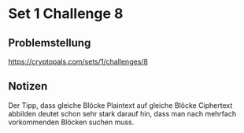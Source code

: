 
# Set 1 Challenge 8

## Problemstellung

https://cryptopals.com/sets/1/challenges/8

## Notizen

Der Tipp, dass gleiche Blöcke Plaintext auf gleiche Blöcke Ciphertext abbilden deutet schon sehr stark darauf hin, dass man nach mehrfach vorkommenden Blöcken suchen muss.
